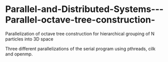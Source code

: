 # Parallel-and-Distributed-Systems---Parallel-octave-tree-construction-
Parallelization of octave tree construction for hierarchical grouping of N particles into 3D space

Three different parallelizations of the serial program using pthreads, cilk and openmp.
